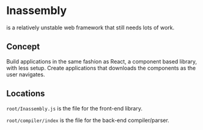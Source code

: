 # Inassembly
is a relatively unstable web framework that still needs lots of work.

## Concept

Build applications in the same fashion as React, a component based library, with less setup.
Create applications that downloads the components as the user navigates.

## Locations
```root/Inassembly.js``` is the file for the front-end library.

```root/compiler/index``` is the file for the back-end compiler/parser.

